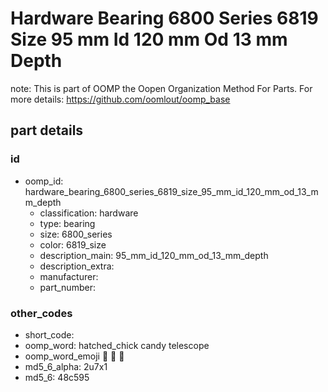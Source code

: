 # Hardware Bearing 6800 Series 6819 Size 95 mm Id 120 mm Od 13 mm Depth  

note: This is part of OOMP the Oopen Organization Method For Parts. For more details: https://github.com/oomlout/oomp_base

##  part details





### id
* oomp_id: hardware_bearing_6800_series_6819_size_95_mm_id_120_mm_od_13_mm_depth
  * classification: hardware
  * type: bearing
  * size: 6800_series
  * color: 6819_size
  * description_main: 95_mm_id_120_mm_od_13_mm_depth
  * description_extra: 
  * manufacturer: 
  * part_number: 

### other_codes
* short_code: 
* oomp_word: hatched_chick candy telescope
* oomp_word_emoji :hatched_chick: :candy: :telescope:
* md5_6_alpha: 2u7x1
* md5_6: 48c595